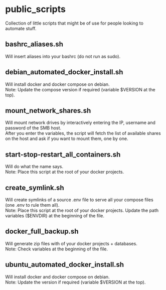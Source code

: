 # public_scripts

Collection of little scripts that might be of use for people looking to automate stuff.

## bashrc_aliases.sh
Will insert aliases into your bashrc (do not run as sudo). <br />

## debian_automated_docker_install.sh 
Will install docker and docker compose on debian. <br />
Note: Update the compose version if required (variable $VERSION at the top). <br />

## mount_network_shares.sh
Will mount network drives by interactively entering the IP, username and password of the SMB host. <br />
After you enter the variables, the script will fetch the list of available shares on the host and ask if you want to mount them, one by one. <br />

## start-stop-restart_all_containers.sh
Will do what the name says. <br />
Note: Place this script at the root of your docker projects. <br />

## create_symlink.sh
Will create symlinks of a source .env file to serve all your compose files (one .env to rule them all). <br />
Note: Place this script at the root of your docker projects. Update the path variables ($ENVDIR) at the beginning of the file. <br />

## docker_full_backup.sh
Will generate zip files with of your docker projects + databases. <br />
Note: Check variables at the beginning of the file. <br />

## ubuntu_automated_docker_install.sh
Will install docker and docker compose on debian. <br />
Note: Update the version if required (variable $VERSION at the top). <br />
